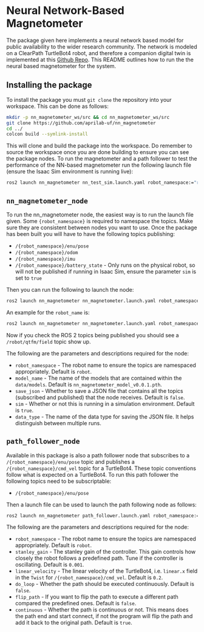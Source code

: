 # Neural Network-Based Magnetometer

The package given here implements a neural network based model for public availability to the wider research community. The network is modeled on a ClearPath TurtleBot4 robot, and therefore a companion digital twin is implemented at this [Github Repo](https://github.com/aditya-penumarti/magnav_isaac_sim). This README outlines how to run the the neural based magnetometer for the system.

## Installing the package

To install the package you must `git clone` the repository into your workspace. This can be done as follows:

````bash
mkdir -p nn_magnetometer_ws/src && cd nn_magnetometer_ws/src
git clone https://github.com/aprilab-uf/nn_magnetometer
cd ../
colcon build --symlink-install
````

This will clone and build the package into the workspace. Do remember to source the workspace once you are done building to ensure you can see the package nodes. To run the magnetometer and a path follower to test the performance of the NN-based magnetometer run the following launch file (ensure the Isaac Sim environment is running live):

````bash
ros2 launch nn_magnetometer nn_test_sim.launch.yaml robot_namespace:="robot"
````

## `nn_magnetometer_node`

To run the nn_magnetometer node, the easiest way is to run the launch file given. Some `{robot_namespace}` is required to namespace the topics. Make sure they are consistent between nodes you want to use. Once the package has been built you will have to have the following topics publishing:

* `/{robot_namespace}/enu/pose`
* `/{robot_namespace}/odom`
* `/{robot_namespace}/imu`
* `/{robot_namespace}/battery_state` - Only runs on the physical robot, so will not be published if running in Isaac Sim, ensure the parameter `sim` is set to `true`

Then you can run the following to launch the node:

````bash
ros2 launch nn_magnetometer nn_magnetometer.launch.yaml robot_namespace:="<robot_name>"
````

An example for the `robot_name` is:

````bash
ros2 launch nn_magnetometer nn_magnetometer.launch.yaml robot_namespace:="robot"
````


Now if you check the ROS 2 topics being published you should see a `/robot/qtfm/field` topic show up. 

The following are the parameters and descriptions required for the node:

* `robot_namespace`  - The robot name to ensure the topics are namespaced appropriately. Default is `robot`.
* `model_name` - The name of the models that are contained within the `data/models`. Default is `nn_magnetometer_model_v0.0.1.pth`.
* `save_json` - Whether to save a JSON file that contains all the topics (subscribed and published) that the node receives. Default is `false`.
* `sim` - Whether or not this is running in a simulation environment. Default is `true`.
* `data_type` - The name of the data type for saving the JSON file. It helps distinguish between multiple runs.

## `path_follower_node`

Available in this package is also a path follower node that subscribes to a `/{robot_namespace}/enu/pose` topic and publishes a `/{robot_namespace}/cmd_vel` topic for a TurtleBot4. These topic conventions follow what is expected on a TurtleBot4. To run this path follower the following topics need to be subscriptable:

* `/{robot_namespace}/enu/pose`

Then a launch file can be used to launch the path following node as follows:

````bash
ros2 launch nn_magnetometer path_follower.launch.yaml robot_namespace:="<robot_name>"
````

The following are the parameters and descriptions required for the node:

* `robot_namespace`  - The robot name to ensure the topics are namespaced appropriately. Default is `robot`.
* `stanley_gain`  - The stanley gain of the controller. This gain controls how closely the robot follows a predefined path. Tune if the controller is oscillating. Default is `0.001`.
* `linear_velocity` - The linear velocity of the TurtleBot4, i.e. `linear.x` field in the `Twist` for `/{robot_namespace}/cmd_vel`. Default is `0.2`.
* `do_loop` - Whether the path should be executed continuously. Default is `false`.
* `flip_path` - If you want to flip the path to execute a different path compared the predefined ones. Default is `false`.
* `continuous` - Whether the path is continuous or not. This means does the path end and start connect, if not the program will flip the path and add it back to the original path. Default is `true`.

